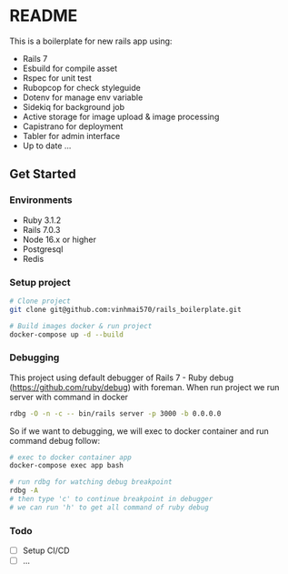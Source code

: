 # README
This is a boilerplate for new rails app using:
- Rails 7
- Esbuild for compile asset
- Rspec for unit test
- Rubopcop for check styleguide
- Dotenv for manage env variable
- Sidekiq for background job
- Active storage for image upload & image processing
- Capistrano for deployment
- Tabler for admin interface
- Up to date ...
## Get Started
### Environments
- Ruby 3.1.2
- Rails 7.0.3
- Node 16.x or higher
- Postgresql
- Redis

### Setup project
```bash
# Clone project
git clone git@github.com:vinhmai570/rails_boilerplate.git

# Build images docker & run project
docker-compose up -d --build
```

### Debugging
This project using default debugger of Rails 7 - Ruby debug (https://github.com/ruby/debug) 
with foreman.
When run project we run server with command in docker 
```bash
rdbg -O -n -c -- bin/rails server -p 3000 -b 0.0.0.0
```
So if we want to debugging, we will exec to docker container and run command debug follow:
```bash
# exec to docker container app
docker-compose exec app bash

# run rdbg for watching debug breakpoint
rdbg -A
# then type 'c' to continue breakpoint in debugger
# we can run 'h' to get all command of ruby debug
```

### Todo
- [ ] Setup CI/CD
- [ ] ...
